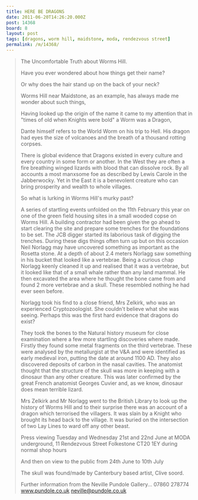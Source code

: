 ```yaml
---
title: HERE BE DRAGONS
date: 2011-06-20T14:26:20.000Z
post: 14368
board: 8
layout: post
tags: [dragons, worm hill, maidstone, moda, rendezvous street]
permalink: /m/14368/
---
```

<blockquote>The Uncomfortable Truth about Worms Hill.

 

Have you ever wondered about how things get their name?

Or why does the hair stand up on the back of your neck?

Worms Hill near Maidstone, as an example, has always made me wonder about such things,

Having looked up the origin of the name it came to my attention that in "times of old when Knights were bold" a Worm was a Dragon,

Dante himself refers to the World Worm on his trip to Hell.  His dragon had eyes the size of volcanoes and the breath of a thousand rotting corpses.

There is global evidence that Dragons existed in every culture and every country in some form or another.  In the West they are often a fire breathing winged lizards with blood that can dissolve rock.  By all accounts a most manxsome foe as described by Lewis Carole in the Jabberwocky.  Yet in the East it is a benevolent creature who can bring prosperity and wealth to whole villages.

 So what is lurking in Worms Hill's murky past?

 A series of startling events unfolded on the 11th February this year on one of the green field housing sites in a small wooded copse on Worms Hill.  A building contractor had been given the go ahead to start clearing the site and prepare some trenches for the foundations to be set. The JCB digger started its laborious task of digging the trenches.  During these digs things often turn up but on this occasion Neil Norlagg may have uncovered something as important as the Rosetta stone. At a depth of about 2.4 meters Norlagg saw something in his bucket that looked like a vertebrae.  Being a curious chap Norlagg keenly cleaned it up and realised that it was a vertebrae, but it looked like that of a small whale rather than any land mammal.  He then excavated the area where he thought the bone came from and found 2 more vertebrae and a skull.  These resembled nothing he had ever seen before.

Norlagg took his find to a close friend, Mrs Zelkirk, who was an experienced Cryptozoologist.  She couldn't believe what she was seeing.  Perhaps this was the first hard evidence that dragons do exist?

They took the bones to the Natural history museum for close examination where a few more startling discoveries where made. Firstly they found some metal fragments on the third vertebrae.  These were analysed by the metallurgist at the V&A and were identified as early medieval iron, putting the date at around 1100 AD.  They also discovered deposits of carbon in the nasal cavities.  The anatomist thought that the structure of the skull was more in keeping with a dinosaur than any other creature.  This was later confirmed by the great French anatomist Georges Cuvier and, as we know, dinosaur does mean terrible lizard.

Mrs Zelkirk and Mr Norlagg went to the British Library to look up the history of Worms Hill and to their surprise there was an account of a dragon which terrorised the villagers.  It was slain by a Knight who brought its head back to the village.  It was buried on the intersection of two Lay Lines to ward off any other beast.

 

 

Press viewing Tuesday and Wednesday 21st and 22nd June at MODA underground,  11 Rendezvous Street   Folkestone  CT20 1EY  during normal shop hours

And then on view to the public from 24th June to 10th July

The skull was found/made by Canterbury based artist, Clive soord.

 

 

Further information from the Neville Pundole Gallery... 07860 278774  www.pundole.co.uk   neville@pundole.co.uk</blockquote>
